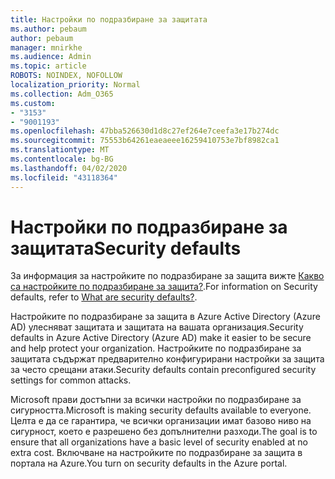 ```yaml
---
title: Настройки по подразбиране за защитата
ms.author: pebaum
author: pebaum
manager: mnirkhe
ms.audience: Admin
ms.topic: article
ROBOTS: NOINDEX, NOFOLLOW
localization_priority: Normal
ms.collection: Adm_O365
ms.custom:
- "3153"
- "9001193"
ms.openlocfilehash: 47bba526630d1d8c27ef264e7ceefa3e17b274dc
ms.sourcegitcommit: 75553b64261eaeaeee16259410753e7bf8982ca1
ms.translationtype: MT
ms.contentlocale: bg-BG
ms.lasthandoff: 04/02/2020
ms.locfileid: "43118364"
---
```

# <a name="security-defaults"></a><span data-ttu-id="ba010-102">Настройки по подразбиране за защитата</span><span class="sxs-lookup"><span data-stu-id="ba010-102">Security defaults</span></span>

<span data-ttu-id="ba010-103">За информация за настройките по подразбиране за защита вижте [Какво са настройките по подразбиране за защита?](https://docs.microsoft.com/azure/active-directory/conditional-access/concept-conditional-access-security-defaults).</span><span class="sxs-lookup"><span data-stu-id="ba010-103">For information on Security defaults, refer to [What are security defaults?](https://docs.microsoft.com/azure/active-directory/conditional-access/concept-conditional-access-security-defaults).</span></span>

<span data-ttu-id="ba010-104">Настройките по подразбиране за защита в Azure Active Directory (Azure AD) улесняват защитата и защитата на вашата организация.</span><span class="sxs-lookup"><span data-stu-id="ba010-104">Security defaults in Azure Active Directory (Azure AD) make it easier to be secure and help protect your organization.</span></span> <span data-ttu-id="ba010-105">Настройките по подразбиране за защитата съдържат предварително конфигурирани настройки за защита за често срещани атаки.</span><span class="sxs-lookup"><span data-stu-id="ba010-105">Security defaults contain preconfigured security settings for common attacks.</span></span>

<span data-ttu-id="ba010-106">Microsoft прави достъпни за всички настройки по подразбиране за сигурността.</span><span class="sxs-lookup"><span data-stu-id="ba010-106">Microsoft is making security defaults available to everyone.</span></span> <span data-ttu-id="ba010-107">Целта е да се гарантира, че всички организации имат базово ниво на сигурност, което е разрешено без допълнителни разходи.</span><span class="sxs-lookup"><span data-stu-id="ba010-107">The goal is to ensure that all organizations have a basic level of security enabled at no extra cost.</span></span> <span data-ttu-id="ba010-108">Включване на настройките по подразбиране за защита в портала на Azure.</span><span class="sxs-lookup"><span data-stu-id="ba010-108">You turn on security defaults in the Azure portal.</span></span>
